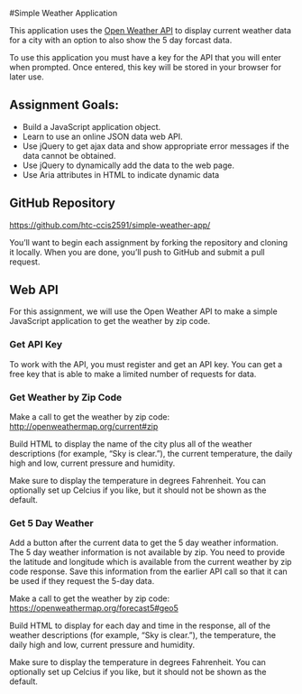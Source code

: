 #Simple Weather Application

This application uses the [Open Weather API](http://openweathermap.org/api) to display current weather data for a city with an option to also show the 5 day forcast data.

To use this application you must have a key for the API that you will enter when prompted.  Once entered, this key will be stored in your browser for later use.

## Assignment Goals:

- Build a JavaScript application object.
- Learn to use an online JSON data web API.
- Use jQuery to get ajax data and show appropriate error messages if the data cannot be obtained.
- Use jQuery to dynamically add the data to the web page.
- Use Aria attributes in HTML to indicate dynamic data


## GitHub Repository
https://github.com/htc-ccis2591/simple-weather-app/

You’ll want to begin each assignment by forking the repository and cloning it locally.  When you are done, you’ll push to GitHub and submit a pull request.

## Web API
For this assignment, we will use the Open Weather API to make a simple JavaScript application to get the weather by zip code.  

### Get API Key
To work with the API, you must register and get an API key.  You can get a free key that is able to make a limited number of requests for data.

### Get Weather by Zip Code
Make a call to get the weather by zip code:  http://openweathermap.org/current#zip

Build HTML to display the name of the city plus all of the weather descriptions (for example, “Sky is clear.”), the current temperature, the daily high and low, current pressure and humidity.

Make sure to display the temperature in degrees Fahrenheit.  You can optionally set up Celcius if you like, but it should not be shown as the default.

### Get 5 Day Weather
Add a button after the current data to get the 5 day weather information.  The 5 day weather information is not available by zip.  You need to provide the latitude and longitude which is available from the current weather by zip code response.  Save this information from the earlier API call so that it can be used if they request the 5-day data.

Make a call to get the weather by zip code:  https://openweathermap.org/forecast5#geo5

Build HTML to display for each day and time in the response, all of the weather descriptions (for example, “Sky is clear.”), the temperature, the daily high and low, current pressure and humidity. 

Make sure to display the temperature in degrees Fahrenheit.  You can optionally set up Celcius if you like, but it should not be shown as the default.
